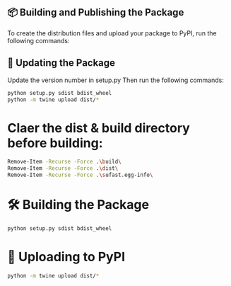 ## 📦 Building and Publishing the Package

To create the distribution files and upload your package to PyPI, run the following commands:

## 📝 Updating the Package

Update the version number in setup.py
Then run the following commands:

```bash
python setup.py sdist bdist_wheel
python -m twine upload dist/*
```

# Claer the dist & build directory before building:

```bash
Remove-Item -Recurse -Force .\build\
Remove-Item -Recurse -Force .\dist\
Remove-Item -Recurse -Force .\sufast.egg-info\
```

# 🛠️ Building the Package
```bash
python setup.py sdist bdist_wheel
```
# 📝 Uploading to PyPI
```bash
python -m twine upload dist/*
```